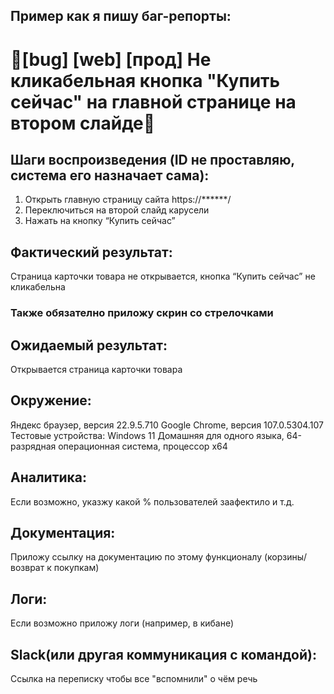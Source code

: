 ## Пример как я пишу баг-репорты:

# 🐞[bug] [web] [прод] Не кликабельная кнопка "Купить сейчас" на главной странице на втором слайде🐞

## Шаги воспроизведения (ID не проставляю, система его назначает сама):
1. Открыть главную страницу сайта https://******/
2. Переключиться на второй слайд карусели
3. Нажать на кнопку “Купить сейчас”

## Фактический результат:
Страница карточки товара не открывается, кнопка “Купить сейчас” не кликабельна
<h3><b>Также обязателно приложу скрин со стрелочками</b></h3>

## Ожидаемый результат:
Открывается страница карточки товара

## Окружение:
Яндекс браузер, версия 22.9.5.710
Google Chrome, версия 107.0.5304.107
Тестовые устройства:
Windows 11 Домашняя для одного языка, 64-разрядная операционная система, процессор x64

## Аналитика:
Если возможно, указжу какой % пользователей заафектило и т.д.

## Документация:
Приложу ссылку на документацию по этому функционалу (корзины/возврат к покупкам)

## Логи:
Если возможно приложу логи (например, в кибане)

## Slack(или другая коммуникация с командой):
Cсылка на переписку чтобы все "вспомнили" о чём речь 



